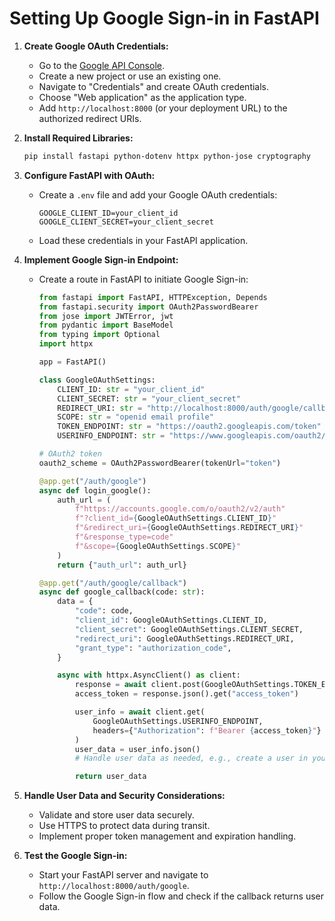 # Setting Up Google Sign-in in FastAPI

1. **Create Google OAuth Credentials:**

   - Go to the [Google API Console](https://console.developers.google.com/).
   - Create a new project or use an existing one.
   - Navigate to "Credentials" and create OAuth credentials.
   - Choose "Web application" as the application type.
   - Add `http://localhost:8000` (or your deployment URL) to the authorized redirect URIs.

2. **Install Required Libraries:**

   ```bash
   pip install fastapi python-dotenv httpx python-jose cryptography
   ```

3. **Configure FastAPI with OAuth:**

   - Create a `.env` file and add your Google OAuth credentials:

     ```dotenv
     GOOGLE_CLIENT_ID=your_client_id
     GOOGLE_CLIENT_SECRET=your_client_secret
     ```

   - Load these credentials in your FastAPI application.

4. **Implement Google Sign-in Endpoint:**

   - Create a route in FastAPI to initiate Google Sign-in:

     ```python
     from fastapi import FastAPI, HTTPException, Depends
     from fastapi.security import OAuth2PasswordBearer
     from jose import JWTError, jwt
     from pydantic import BaseModel
     from typing import Optional
     import httpx

     app = FastAPI()

     class GoogleOAuthSettings:
         CLIENT_ID: str = "your_client_id"
         CLIENT_SECRET: str = "your_client_secret"
         REDIRECT_URI: str = "http://localhost:8000/auth/google/callback"
         SCOPE: str = "openid email profile"
         TOKEN_ENDPOINT: str = "https://oauth2.googleapis.com/token"
         USERINFO_ENDPOINT: str = "https://www.googleapis.com/oauth2/v1/userinfo"

     # OAuth2 token
     oauth2_scheme = OAuth2PasswordBearer(tokenUrl="token")

     @app.get("/auth/google")
     async def login_google():
         auth_url = (
             f"https://accounts.google.com/o/oauth2/v2/auth"
             f"?client_id={GoogleOAuthSettings.CLIENT_ID}"
             f"&redirect_uri={GoogleOAuthSettings.REDIRECT_URI}"
             f"&response_type=code"
             f"&scope={GoogleOAuthSettings.SCOPE}"
         )
         return {"auth_url": auth_url}

     @app.get("/auth/google/callback")
     async def google_callback(code: str):
         data = {
             "code": code,
             "client_id": GoogleOAuthSettings.CLIENT_ID,
             "client_secret": GoogleOAuthSettings.CLIENT_SECRET,
             "redirect_uri": GoogleOAuthSettings.REDIRECT_URI,
             "grant_type": "authorization_code",
         }

         async with httpx.AsyncClient() as client:
             response = await client.post(GoogleOAuthSettings.TOKEN_ENDPOINT, data=data)
             access_token = response.json().get("access_token")

             user_info = await client.get(
                 GoogleOAuthSettings.USERINFO_ENDPOINT,
                 headers={"Authorization": f"Bearer {access_token}"}
             )
             user_data = user_info.json()
             # Handle user data as needed, e.g., create a user in your system

             return user_data
     ```

5. **Handle User Data and Security Considerations:**

   - Validate and store user data securely.
   - Use HTTPS to protect data during transit.
   - Implement proper token management and expiration handling.

6. **Test the Google Sign-in:**
   - Start your FastAPI server and navigate to `http://localhost:8000/auth/google`.
   - Follow the Google Sign-in flow and check if the callback returns user data.
